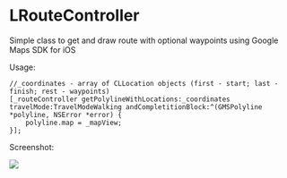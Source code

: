 LRouteController
================

Simple class to get and draw route with optional waypoints using Google Maps SDK for iOS

Usage:

    //_coordinates - array of CLLocation objects (first - start; last - finish; rest - waypoints)
    [_routeController getPolylineWithLocations:_coordinates travelMode:TravelModeWalking andCompletitionBlock:^(GMSPolyline *polyline, NSError *error) {
        polyline.map = _mapView;
    }];

Screenshot:

[![](http://lukagabric.com/wp-content/uploads/2013/05/LRouteControllerSample.png)](http://lukagabric.com/wp-content/uploads/2013/05/LRouteControllerSample.png)
